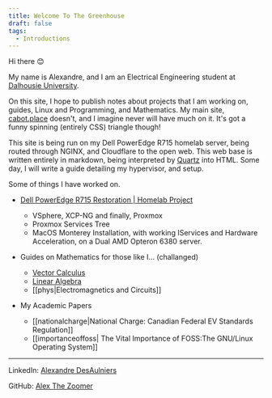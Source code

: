 ```yaml
---
title: Welcome To The Greenhouse
draft: false
tags:
  - Introductions
---
```

Hi there 😊

My name is Alexandre, and I am an Electrical Engineering student at [Dalhousie University](https://www.dal.ca/). 

On this site, I hope to publish notes about projects that I am working on, guides, Linux and Programming, and Mathematics. My main site, [cabot.place](https://cabot.place/) doesn't, and I imagine never will have much on it. It's got a funny spinning (entirely CSS) triangle though! 

This site is being run on my Dell PowerEdge R715 homelab server, being routed through NGINX, and Cloudflare to the open web.  This web base is written entirely in markdown, being interpreted by [Quartz](https://quartz.jzhao.xyz/) into HTML.  Some day, I will write a guide detailing my hypervisor, and setup.

Some of things I have worked on.

- [Dell PowerEdge R715 Restoration | Homelab Project](poweredge.md)

	- VSphere, XCP-NG and finally, Proxmox
	- Proxmox Services Tree
	- MacOS Monterey Installation, with working IServices and Hardware Acceleration, on a Dual AMD Opteron 6380 server.


- Guides on Mathematics for those like I... (challanged)

	- [Vector Calculus](vec.md)
	- [Linear Algebra](linalg.md)
	- [[phys|Electromagnetics and Circuits]]


- My Academic Papers

	- [[nationalcharge|National Charge: Canadian Federal EV Standards Regulation]]
	- [[importanceoffoss| The Vital Importance of FOSS:The GNU/Linux Operating System]]


---

LinkedIn: [Alexandre DesAulniers](https://www.linkedin.com/in/alexandre-desaulniers-1739002b3/)

GitHub: [Alex The Zoomer](https://github.com/AlexTheZoomer)



